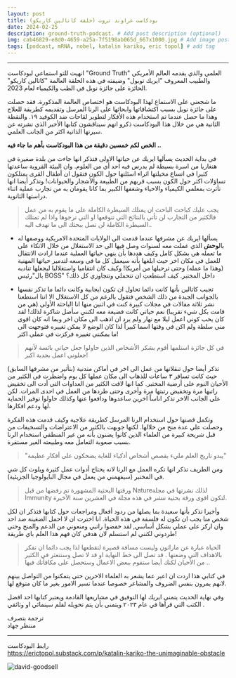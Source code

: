 ```yaml
---
layout: post
title: بودكاست غراوند تروث (حلقة كاتالين كاريكو)
date: 2024-02-25
description: ground-truth-podcast. # Add post description (optional)
img: cab46829-e8d0-4659-a25a-7f5198ab065d_667x1000.jpg # Add image post (optional)
tags: [podcast, mRNA, nobel, katalin kariko, eric topol] # add tag
---
```


--------

انهيت للتو استماعي لبودكاست "Ground Truth" العلمي والذي يقدمه العالم الأمريكي والطبيب المعروف "ايريك توبول" وضيفته في هذه الحلقة العالمة "كاتالين كاريكو" الحائزة على جائزة نوبل في الطب والكيمياء لعام 2023.


ما شجعني على الاستماع لهذا البودكاست هو اختصاص العالمة المذكورة. فقد حصلت على جائزة نوبل بسبب اكتشافاتها وابحاثها على الرنا المرسل وتقديمه كطريقة للعلاج وهذا ما حصل عندما تم استخدام هذه الأفكار لتطوير لقاحات ضد الكوفيد ١٩. والنقطة الثانية هي من خلال هذا البودكاست ذكرو انهم سيناقشون كتابها الأخير الذي نشرته عن سيرتها الذاتية اكثر من الجانب العلمي.


**الخص لكم خمسين دقيقة من هذا البودكاست بأهم ما جاء فيه ..**


في بداية الحديث يسألها ايريك عن حياتها الاولى فتذكر انها جاءت من بلدة صغيرة في هنغاريا من اسرة بسيطة لم يدرس فيه احد أي من العلوم. وان البيئة القروية ساعدتها كثيرا في اتساع مخيلتها اثراء اسئلتها حول الكون فتقول ان أطفال القرى يمتلكون تساؤلات اكثر حول الكون بسبب قربهم من الطبيعة والأشجار والحيوانات!
وتذكر أيضا انها تأثرت بمعلمي الكيمياء والاحياء وشغفها الكبير بما كانا يقومان به من تجارب عملية اثناء دراستها الثانوية.

>يجب عليك كباحث الباحث ان يمتلك السيطرة الكاملة على ما يقوم به من عمل فالكثير من التجارب لن تأتي بالنتائج التي تتوقعها او التي ترجوها واذا لم تمتلك السيطرة الكاملة لن تصل ببحثك الى ما تهدف اليه..

- يسألها ايريك عن مشرفها عندما قدمت الى الولايات المتحدة الامريكية ووصفها له بال**وحش** الذي عملت معه لسنوات وصل فيها الى حد الاستغلال من خلال الاتكاء على ما تعمله هي بشكل كامل وكيف هددها بأن ينهي حياتها العملية عندما ارادت الانتقال للعمل في مكان اخر حيث ابلغها بأنه سيعمل كل ما في وسعه لتدمير حياتها المهنية (وهذا ما عمله) وحتى ترحيلها من أمريكا! وكيف 
كان انتقاميا واستغلاليا ليجعلها تناديه بال"رئيس BOSS" داخل المختبر. كيف استطعتِ ان تتحملي وتتجاوزي كل ذلك؟

-	تجيب كاتالين بأنها كانت دائما تحاول ان تكون ايجابية وكانت دائما ما تذكر نفسها بالجوانب الجيدة من ذلك الشخص فتقول بالرغم من كل الاستغلال الا اننا استطعنا نشر ثلاثة مقالات في مجلات كبيرة كنت في اثنين منها انا الباحثة الأولى (هي من قامت بكل شيء تقريبا) نعم حياتي كانت فضيعة معه لكنني سأضل شاكرة لذلك! لقد كان يحب كوني اعمل ليلا مع نهار ولم يرد ان اذهب الى مكان اخر وبما انه كان اقوى مني سلطة ولم اكن في وقتها اسما كبيراً لذا كان الوضع لا يمكن تغييره فتوجهت الى ما يمكنني تغييره فركزت في عملي اكثر!  

>في كل جائزة استلمها أقوم بشكر الأشخاص الذين حاولوا جعل حياتي بائسة لأنهم جعلوني اعمل بجدية اكبر!

تذكر أيضا حول تنقلاتها من عمل الى اخر في أماكن متدنية (بتأثير من مشرفها السابق) حيث  كانت تسافر ٣ ساعات للذهاب الى مكان عملها كل يوم واضطرت في الكثير من الأحيان النوم على أرضية المختبر. كما انها لاقت الكثير من العداوات التي أدت الى تخفيض راتبها مرة وتخفيض رتبتها مرة وأخرى وحتى طردها من العمل في احدى المرات. لكن على الجانب الاخر تذكر اناساً اخرين ساعدوها ودافعوا عنها وكذلك حاولوا توفير الحماية لها ودعم افكارها. 

وتكمل قصتها حول استخدام الرنا المرسل كطريقة علاجية وكيف قدمت هذه الفكرة وحصلت على عدة منح من خلالها. لكنها جوبهت بالكثير من الاعتراضات والتسخيفات من قبل شريحة كبيرة من العلماء الذين كانوا يضنون بأنه من غير المنطقي استخدام الرنا بسبب صعوبة التعامل معه وطبيعته الغير مستقرة. 

> "يبدو تاريخ العلم مليء بقصص أشخاص أذكياء للغاية يضحكون على أفكار عظيمة"

ومن الطريف تذكر انها تكره العمل مع الرنا لانه يحتاج أدوات عمل كثيرة ويلوث كل شي في المختبر (سيفهمني من يعمل في مجال البايولوجيا الجزيئية).  

> ورقتها البحثية المشهورة تم رفضها من قبل  Natureلذلك نشرتها في مجلة  Immunity لتكون اقوى ورقة بحثية تنشر في هذه مجلة في العشرين سنة الأخيرة.


وأخيرا تذكر بأنها سعيدة بما يصلها من ردود أفعال ومراجعات حول كتابها فتذكر ان لكل شخص منا يجب ان تكون له فلسفة في هذه الحياة. انا اخترت ان لا احمل الضغينة ضد احد وان اركز على عملي بشكل أساسي, لقد خفضوا راتبي ومنعوني من الدعم والمنح وحتى طردوني لكنني لم استسلم لان هدفي كان فهم هذا العلم باي طريقة! 

> الحياة عبارة عن ماراثون وليست مسافة قصيرة لتقطعها لذا يجب دائما ان تفكر بالاهداف التي وضعتها . قد تصل الى خط النهاية او قد لا تصل وستتعثر في الكثير من الأحيان لكنك أيضا ستقوم ببعض الاعمال وستحصل على مكافأتك فيها ..  

في كتابي هذا اردت ان اعبر عما يشعر به العلماء الاخرين حتى يتمكنوا  من التواصل بينهم لانهم يمرون بنفس الضروف والمشاعر خصوصا عندما تسير الامور بغير ما كان متوقع لها. 

وفي نهاية الحديث يتمنى ايريك لها التوفيق في مشاريعها القادمة ويعتبر كتابها احد افضل الكتب التي قرأها في عام ٢٠٢٣ ويتمنى بأن يتم تحويله لفلم سينمائي او وثائقي .


ترجمة بتصرف  
منتظر جهاد  

-----
رابط البودكاست   
https://erictopol.substack.com/p/katalin-kariko-the-unimaginable-obstacle


 ![david-goodsell]({{site.baseurl}}/assets/img/cab46829-e8d0-4659-a25a-7f5198ab065d_667x1000.jpg)   
